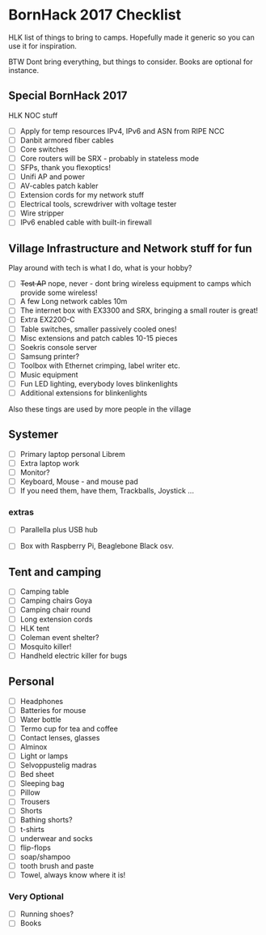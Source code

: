 # BornHack 2017 Checklist

HLK list of things to bring to camps. Hopefully made it generic so you can use it for inspiration.

BTW Dont bring everything, but things to consider. Books are optional for instance.

## Special BornHack 2017
HLK NOC stuff
- [ ] Apply for temp resources IPv4, IPv6 and ASN from RIPE NCC
- [ ] Danbit armored fiber cables
- [ ] Core switches
- [ ] Core routers will be SRX - probably in stateless mode
- [ ] SFPs, thank you flexoptics!
- [ ] Unifi AP and power
- [ ] AV-cables patch kabler
- [ ] Extension cords for my network stuff
- [ ] Electrical tools, screwdriver with voltage tester
- [ ] Wire stripper
- [ ] IPv6 enabled cable with built-in firewall

## Village Infrastructure and Network stuff for fun
Play around with tech is what I do, what is your hobby?
- [ ] ~~Test AP~~ nope, never - dont bring wireless equipment to camps which provide some wireless!
- [ ] A few Long network cables 10m
- [ ] The internet box with EX3300 and SRX, bringing a small router is great!
- [ ] Extra EX2200-C
- [ ] Table switches, smaller passively cooled ones!
- [ ] Misc extensions and patch cables 10-15 pieces
- [ ] Soekris console server
- [ ] Samsung printer?
- [ ] Toolbox with Ethernet crimping, label writer etc.
- [ ] Music equipment
- [ ] Fun LED lighting, everybody loves blinkenlights
- [ ] Additional extensions for blinkenlights

Also these tings are used by more people in the village

## Systemer
- [ ] Primary laptop personal Librem
- [ ] Extra laptop work
- [ ] Monitor?
- [ ] Keyboard, Mouse - and mouse pad
- [ ] If you need them, have them, Trackballs, Joystick ...

### extras
- [ ] Parallella plus USB hub
- [ ] Box with Raspberry Pi, Beaglebone Black osv.


## Tent and camping
- [ ] Camping table
- [ ] Camping chairs Goya
- [ ] Camping chair round
- [ ] Long extension cords
- [ ] HLK tent
- [ ] Coleman event shelter?
- [ ] Mosquito killer!
- [ ] Handheld electric killer for bugs

## Personal
- [ ] Headphones
- [ ] Batteries for mouse
- [ ] Water bottle
- [ ] Termo cup for tea and coffee
- [ ] Contact lenses, glasses
- [ ] Alminox
- [ ] Light or lamps
- [ ] Selvoppustelig madras
- [ ] Bed sheet
- [ ] Sleeping bag
- [ ] Pillow
- [ ] Trousers
- [ ] Shorts
- [ ] Bathing shorts?
- [ ] t-shirts
- [ ] underwear and socks
- [ ] flip-flops
- [ ] soap/shampoo
- [ ] tooth brush and paste
- [ ] Towel, always know where it is!

### Very Optional
- [ ] Running shoes?
- [ ] Books
